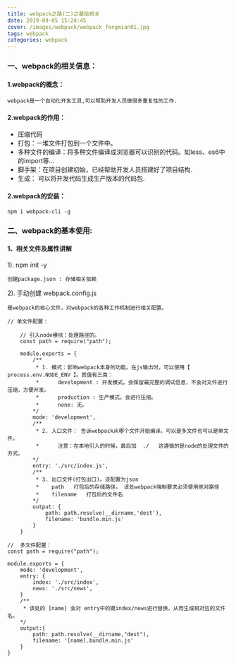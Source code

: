 ```yaml
---
title: webpack之路(二)之基础相关
date: 2019-09-05 15:24:45
cover: /images/webpack/webpack_fengmian01.jpg
tags: webpack
categories: webpack
---
```


### 一、webpack的相关信息：
#### 1.webpack的概念：
    webpack是一个自动化开发工具,可以帮助开发人员做很多重复性的工作.

#### 2.webpack的作用：
 - 压缩代码
 - 打包：一堆文件打包到一个文件中。
 - 多种文件的编译：将多种文件编译成浏览器可以识别的代码。如less、es6中的import等...
 - 脚手架：在项目创建初始，已经帮助开发人员搭建好了项目结构.
 - 生成： 可以将开发代码生成生产版本的代码包.

#### 2.webpack的安装：

    npm i webpack-cli -g

### 二、webpack的基本使用:

#### 1、相关文件及属性讲解

1). npm init -y  

    创建package.json : 存储相关依赖

2). 手动创建 webpack.config.js   

    是webpack的核心文件，对webpack的各种工作机制进行相关配置。

```webpack
// 单文件配置：

    // 引入node模块：处理路径的。
    const path = require("path");
    
    module.exports = {
        /**
         * 1. 模式：影响webpack本身的功能。在js输出时，可以使用【 process.env.NODE_ENV 】。其值有三类：
         *      development : 开发模式。会保留最完整的调试信息，不会对文件进行压缩，方便开发。
         *      production : 生产模式。会进行压缩。
         *      none: 无。
        */
        mode: 'development',
        /**
         * 2. 入口文件： 告诉webpack从哪个文件开始编译。可以是多文件也可以是单文件。
         *      注意：在本地引入的时候，最后加  ./   这遵循的是node的处理文件的方式。
        */
        entry: './src/index.js',
        /**
         * 3. 出口文件(打包出口)。该配置为json
         *    path   打包后的存储路径。 该处webpack强制要求必须使用绝对路径
         *    filename   打包后的文件名
        */
        output: {
            path: path.resolve(__dirname,'dest'),
            filename: 'bundle.min.js'
        }
    }

```

```webpack
//  多文件配置：
const path = require("path");

module.exports = {
    mode: 'development',
    entry: {
        index: './src/index',
        news: './src/news',
    }
    /**
     * 该处的 [name] 会对 entry中的键index/news进行替换，从而生成相对应的文件名。
    */
    output:{
        path: path.resolve(__dirname,"dest"),
        filename: '[name].bundle.min.js'
    }
}

```
    

